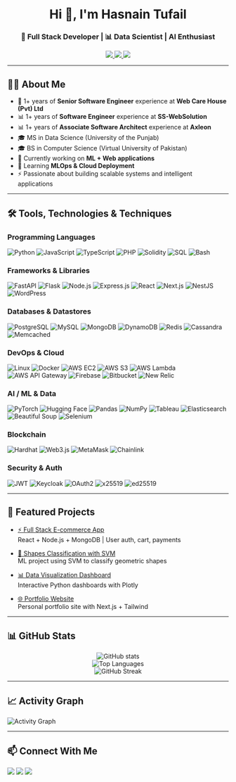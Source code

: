 <!-- Profile Header -->
<h1 align="center">Hi 👋, I'm Hasnain Tufail</h1>
<h3 align="center">🚀 Full Stack Developer | 📊 Data Scientist | AI Enthusiast</h3>

<p align="center">
  <a href="www.linkedin.com/in/hasnain-tufail-379391272">
    <img src="https://img.shields.io/badge/LinkedIn-0A66C2?style=for-the-badge&logo=linkedin&logoColor=white"/>
  </a>
  <a href="hasnaintufail391@gmail.com">
    <img src="https://img.shields.io/badge/Email-D14836?style=for-the-badge&logo=gmail&logoColor=white"/>
  </a>
  <a href="https://github.com/HasnainTufail">
    <img src="https://img.shields.io/badge/Portfolio-000000?style=for-the-badge&logo=githubpages&logoColor=white"/>
  </a>
</p>

---

## 👨‍💻 About Me
- 💼 1+ years of **Senior Software Engineer** experience at **Web Care House (Pvt) Ltd**
- 📊 1+ years of **Software Engineer** experience at **SS-WebSolution**
- 📊 1+ years of **Associate Software Architect** experience at **Axleon**
- 🎓 MS in Data Science (University of the Punjab)
- 🎓 BS in Computer Science (Virtual University of Pakistan)
- 🔭 Currently working on **ML + Web applications**
- 🌱 Learning **MLOps & Cloud Deployment**
- ⚡ Passionate about building scalable systems and intelligent applications

---

## 🛠️ Tools, Technologies & Techniques

### Programming Languages
![Python](https://img.shields.io/badge/Python-3.10%2B-blue?logo=python)
![JavaScript](https://img.shields.io/badge/JavaScript-ES6%2B-yellow?logo=javascript)
![TypeScript](https://img.shields.io/badge/TypeScript-4.0%2B-blue?logo=typescript)
![PHP](https://img.shields.io/badge/PHP-8.0%2B-purple?logo=php)
![Solidity](https://img.shields.io/badge/Solidity-0.8%2B-black?logo=solidity)
![SQL](https://img.shields.io/badge/SQL-ANSI-blue?logo=databricks)
![Bash](https://img.shields.io/badge/Shell-Bash-green?logo=gnu-bash)

### Frameworks & Libraries
![FastAPI](https://img.shields.io/badge/FastAPI-0.85%2B-teal?logo=fastapi)
![Flask](https://img.shields.io/badge/Flask-2.0%2B-lightgrey?logo=flask)
![Node.js](https://img.shields.io/badge/Node.js-18%2B-green?logo=node.js)
![Express.js](https://img.shields.io/badge/Express-4.18%2B-black?logo=express)
![React](https://img.shields.io/badge/React-18%2B-blue?logo=react)
![Next.js](https://img.shields.io/badge/Next.js-13%2B-black?logo=next.js)
![NestJS](https://img.shields.io/badge/NestJS-9.0%2B-red?logo=nestjs)
![WordPress](https://img.shields.io/badge/WordPress-CMS-blue?logo=wordpress)

### Databases & Datastores
![PostgreSQL](https://img.shields.io/badge/PostgreSQL-15%2B-blue?logo=postgresql)
![MySQL](https://img.shields.io/badge/MySQL-8.0%2B-blue?logo=mysql)
![MongoDB](https://img.shields.io/badge/MongoDB-6.0%2B-green?logo=mongodb)
![DynamoDB](https://img.shields.io/badge/DynamoDB-NoSQL-orange?logo=amazondynamodb)
![Redis](https://img.shields.io/badge/Redis-7.0%2B-red?logo=redis)
![Cassandra](https://img.shields.io/badge/Cassandra-4.0%2B-blue?logo=apachecassandra)
![Memcached](https://img.shields.io/badge/Memcached-Cache-lightblue)

### DevOps & Cloud
![Linux](https://img.shields.io/badge/Linux-yellow?logo=linux)
![Docker](https://img.shields.io/badge/Docker-24.0%2B-blue?logo=docker)
![AWS EC2](https://img.shields.io/badge/AWS-EC2-orange?logo=amazonaws)
![AWS S3](https://img.shields.io/badge/AWS-S3-yellow?logo=amazonaws)
![AWS Lambda](https://img.shields.io/badge/AWS-Lambda-orange?logo=awslambda)
![AWS API Gateway](https://img.shields.io/badge/AWS-API_Gateway-orange?logo=amazonapi)
![Firebase](https://img.shields.io/badge/Firebase-Cloud-yellow?logo=firebase)
![Bitbucket](https://img.shields.io/badge/Bitbucket-CI%2FCD-blue?logo=bitbucket)
![New Relic](https://img.shields.io/badge/NewRelic-Monitoring-green?logo=newrelic)

### AI / ML & Data
![PyTorch](https://img.shields.io/badge/PyTorch-2.0%2B-red?logo=pytorch)
![Hugging Face](https://img.shields.io/badge/HuggingFace-Transformers-yellow?logo=huggingface)
![Pandas](https://img.shields.io/badge/Pandas-2.0%2B-blue?logo=pandas)
![NumPy](https://img.shields.io/badge/NumPy-1.24%2B-blue?logo=numpy)
![Tableau](https://img.shields.io/badge/Tableau-2023%2B-orange?logo=tableau)
![Elasticsearch](https://img.shields.io/badge/Elasticsearch-8.0%2B-blue?logo=elasticsearch)
![Beautiful Soup](https://img.shields.io/badge/BeautifulSoup-4.0%2B-green?logo=python)
![Selenium](https://img.shields.io/badge/Selenium-4.0%2B-green?logo=selenium)

### Blockchain
![Hardhat](https://img.shields.io/badge/Hardhat-2.12%2B-yellow?logo=ethereum)
![Web3.js](https://img.shields.io/badge/Web3.js-4.0%2B-black?logo=web3.js)
![MetaMask](https://img.shields.io/badge/MetaMask-Wallet-orange?logo=metamask)
![Chainlink](https://img.shields.io/badge/Chainlink-VRF-blue?logo=chainlink)

### Security & Auth
![JWT](https://img.shields.io/badge/JWT-Auth-purple?logo=jsonwebtokens)
![Keycloak](https://img.shields.io/badge/Keycloak-SSO-blue?logo=keycloak)
![OAuth2](https://img.shields.io/badge/OAuth2-2.0-red?logo=oauth)
![x25519](https://img.shields.io/badge/x25519-crypto-green)
![ed25519](https://img.shields.io/badge/ed25519-crypto-blue)

---

## 📌 Featured Projects

- [⚡ Full Stack E-commerce App](https://github.com/username/ecommerce-app)  
  React + Node.js + MongoDB | User auth, cart, payments  

- [🤖 Shapes Classification with SVM](https://github.com/username/shapes-svm)  
  ML project using SVM to classify geometric shapes  

- [📊 Data Visualization Dashboard](https://github.com/username/data-dashboard)  
  Interactive Python dashboards with Plotly  

- [🌐 Portfolio Website](https://github.com/username/portfolio)  
  Personal portfolio site with Next.js + Tailwind  

---

## 📊 GitHub Stats

<p align="center">
  <img src="https://github-readme-stats.vercel.app/api?username=YourUsername&show_icons=true&theme=radical" alt="GitHub stats"/>
  <br/>
  <img src="https://github-readme-stats.vercel.app/api/top-langs/?username=YourUsername&layout=compact&theme=radical" alt="Top Languages"/>
  <br/>
  <img src="https://github-readme-streak-stats.herokuapp.com/?user=YourUsername&theme=radical" alt="GitHub Streak"/>
</p>

---

## 📈 Activity Graph
![Activity Graph](https://github-readme-activity-graph.vercel.app/graph?username=YourUsername&theme=react-dark)

---

## 📫 Connect With Me
<p>
  <a href="https://linkedin.com/in/yourprofile"><img src="https://img.shields.io/badge/LinkedIn-blue?style=flat&logo=linkedin"/></a>
  <a href="mailto:yourname@gmail.com"><img src="https://img.shields.io/badge/Gmail-red?style=flat&logo=gmail&logoColor=white"/></a>
  <a href="https://yourportfolio.com"><img src="https://img.shields.io/badge/Portfolio-black?style=flat&logo=githubpages"/></a>
</p>
